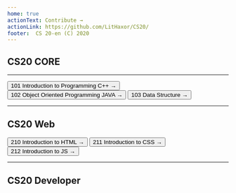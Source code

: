 ```yaml
---
home: true
actionText: Contribute →
actionLink: https://github.com/LitHaxor/CS20/
footer:  CS 20-en (C) 2020
---
```

<h2> CS20 CORE </h2>
<hr>
<button class="btn btn-outline-primary" onclick="window.location.href='/CORE/IPL/'">101 Introduction to Programming C++ → </button> 
<button class="btn btn-outline-primary" onclick="window.location.href='/CORE/OOP/'">102 Object Oriented Programming JAVA →</button>  
<button class="btn btn-outline-primary" onclick="window.location.href='/CORE/DS/'">103 Data Structure →</button>
<hr>
<h2> CS20 Web </h2>

<button class="btn btn-outline-info" onclick="window.location.href='/HTML/'">210 Introduction to HTML → </button> 
<button class="btn btn-outline-info" onclick="window.location.href='/CSS/'">211 Introduction to CSS → </button>  
<button class="btn btn-outline-info" onclick="window.location.href='/JS/'">212 Introduction to JS →</button>
<hr>
<h2> CS20 Developer</h2>

